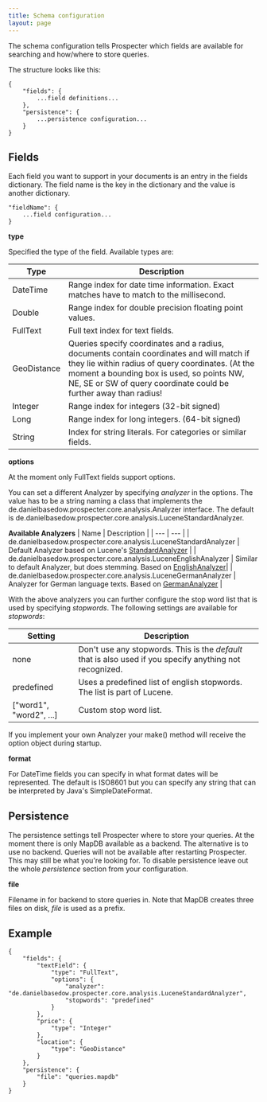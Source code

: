 ```yaml
---
title: Schema configuration
layout: page
---
```


The schema configuration tells Prospecter which fields are available for searching and how/where to store queries.

The structure looks like this:

    {
        "fields": {
            ...field definitions...
        },
        "persistence": {
            ...persistence configuration...
        }
    }

Fields
------
Each field you want to support in your documents is an entry in the fields dictionary. The field name is the key in the
dictionary and the value is another dictionary.

    "fieldName": {
        ...field configuration...
    }

**type**

Specified the type of the field. Available types are:

| Type | Description |
| --- | --- |
| DateTime | Range index for date time information. Exact matches have to match to the millisecond. |
| Double | Range index for double precision floating point values. |
| FullText | Full text index for text fields. |
| GeoDistance | Queries specify coordinates and a radius, documents contain coordinates and will match if they lie within radius of query coordinates. (At the moment a bounding box is used, so points NW, NE, SE or SW of query coordinate could be further away than radius! |
| Integer | Range index for integers (32-bit signed)|
| Long | Range index for long integers. (64-bit signed) |
| String | Index for string literals. For categories or similar fields. |

**options**

At the moment only FullText fields support options.

You can set a different Analyzer by specifying *analyzer* in the options. The value has to be a string naming a class
that implements the de.danielbasedow.prospecter.core.analysis.Analyzer interface. The default is
de.danielbasedow.prospecter.core.analysis.LuceneStandardAnalyzer.

**Available Analyzers**
| Name | Description |
| --- | --- |
| de.danielbasedow.prospecter.core.analysis.LuceneStandardAnalyzer | Default Analyzer based on Lucene's [StandardAnalyzer](http://lucene.apache.org/core/4_0_0/analyzers-common/org/apache/lucene/analysis/standard/StandardAnalyzer.html) |
| de.danielbasedow.prospecter.core.analysis.LuceneEnglishAnalyzer | Similar to default Analyzer, but does stemming. Based on [EnglishAnalyzer](http://lucene.apache.org/core/4_0_0/analyzers-common/org/apache/lucene/analysis/en/EnglishAnalyzer.html)|
| de.danielbasedow.prospecter.core.analysis.LuceneGermanAnalyzer | Analyzer for German language texts. Based on [GermanAnalyzer](http://lucene.apache.org/core/4_0_0/analyzers-common/org/apache/lucene/analysis/de/GermanAnalyzer.html) |

With the above analyzers you can further configure the stop word list that is used by specifying *stopwords*. The
following settings are available for *stopwords*:

| Setting | Description |
| --- | --- |
| none | Don't use any stopwords. This is the *default* that is also used if you specify anything not recognized. |
| predefined | Uses a predefined list of english stopwords. The list is part of Lucene. |
| ["word1", "word2", ...] | Custom stop word list. |

If you implement your own Analyzer your make() method will receive the option object during startup.

**format**

For DateTime fields you can specify in what format dates will be represented. The default is ISO8601 but you can specify
any string that can be interpreted by Java's SimpleDateFormat.


Persistence
-----------
The persistence settings tell Prospecter where to store your queries. At the moment there is only MapDB available as a
backend. The alternative is to use no backend. Queries will not be available after restarting Prospecter. This may still
be what you're looking for. To disable persistence leave out the whole *persistence* section from your configuration.

**file**

Filename in for backend to store queries in. Note that MapDB creates three files on disk, *file* is used as a prefix.

Example
-------
    {
        "fields": {
            "textField": {
                "type": "FullText",
                "options": {
                    "analyzer": "de.danielbasedow.prospecter.core.analysis.LuceneStandardAnalyzer",
                    "stopwords": "predefined"
                }
            },
            "price": {
                "type": "Integer"
            },
            "location": {
                "type": "GeoDistance"
            }
        },
        "persistence": {
            "file": "queries.mapdb"
        }
    }